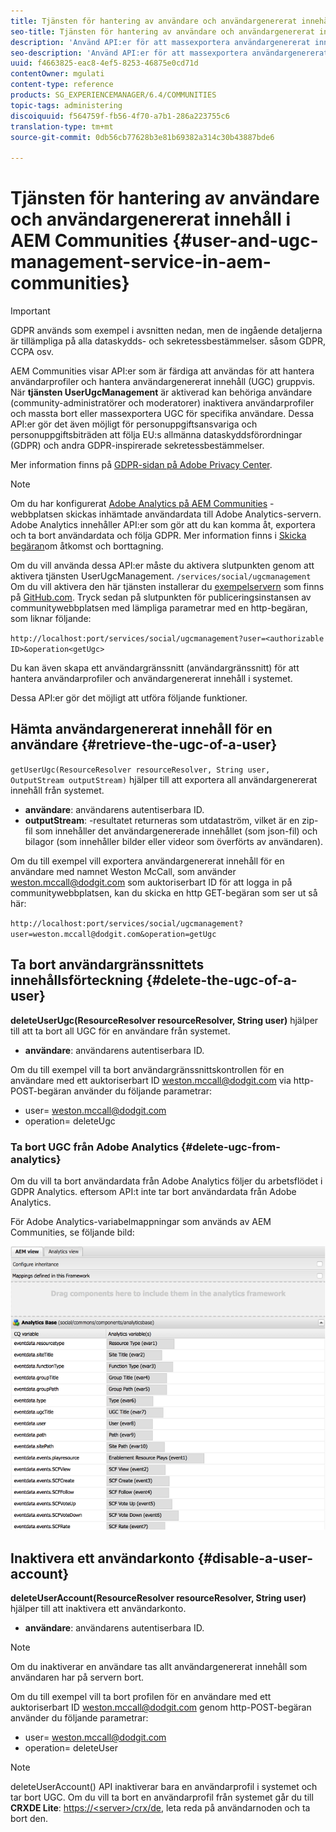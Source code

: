 ```yaml
---
title: Tjänsten för hantering av användare och användargenererat innehåll i AEM Communities
seo-title: Tjänsten för hantering av användare och användargenererat innehåll i AEM Communities
description: 'Använd API:er för att massexportera användargenererat innehåll och inaktivera användarkontot. '
seo-description: 'Använd API:er för att massexportera användargenererat innehåll och inaktivera användarkontot. '
uuid: f4663825-eac8-4ef5-8253-46875e0cd71d
contentOwner: mgulati
content-type: reference
products: SG_EXPERIENCEMANAGER/6.4/COMMUNITIES
topic-tags: administering
discoiquuid: f564759f-fb56-4f70-a7b1-286a223755c6
translation-type: tm+mt
source-git-commit: 0db56cb77628b3e81b69382a314c30b43887bde6

---
```



# Tjänsten för hantering av användare och användargenererat innehåll i AEM Communities {#user-and-ugc-management-service-in-aem-communities}

>[!IMPORTANT]
>
>GDPR används som exempel i avsnitten nedan, men de ingående detaljerna är tillämpliga på alla dataskydds- och sekretessbestämmelser. såsom GDPR, CCPA osv.

AEM Communities visar API:er som är färdiga att användas för att hantera användarprofiler och hantera användargenererat innehåll (UGC) gruppvis. När **tjänsten UserUgcManagement** är aktiverad kan behöriga användare (community-administratörer och moderatorer) inaktivera användarprofiler och massta bort eller massexportera UGC för specifika användare. Dessa API:er gör det även möjligt för personuppgiftsansvariga och personuppgiftsbiträden att följa EU:s allmänna dataskyddsförordningar (GDPR) och andra GDPR-inspirerade sekretessbestämmelser.

Mer information finns på [GDPR-sidan på Adobe Privacy Center](https://www.adobe.com/privacy/general-data-protection-regulation.html).

>[!NOTE]
>
>Om du har konfigurerat [Adobe Analytics på AEM Communities](analytics.md) -webbplatsen skickas inhämtade användardata till Adobe Analytics-servern. Adobe Analytics innehåller API:er som gör att du kan komma åt, exportera och ta bort användardata och följa GDPR. Mer information finns i [Skicka begäran](https://marketing.adobe.com/resources/help/en_US/analytics/gdpr/gdpr_submit_access_delete.html)om åtkomst och borttagning.

Om du vill använda dessa API:er måste du aktivera slutpunkten genom att aktivera tjänsten UserUgcManagement. `/services/social/ugcmanagement` Om du vill aktivera den här tjänsten installerar du [exempelservern](https://github.com/Adobe-Marketing-Cloud/aem-communities-ugc-migration/tree/master/bundles/communities-ugc-management-servlet) som finns på [GitHub.com](https://github.com/Adobe-Marketing-Cloud/aem-communities-ugc-migration/tree/master/bundles/communities-ugc-management-servlet). Tryck sedan på slutpunkten för publiceringsinstansen av communitywebbplatsen med lämpliga parametrar med en http-begäran, som liknar följande:

`http://localhost:port/services/social/ugcmanagement?user=<authorizable ID>&operation<getUgc>`

Du kan även skapa ett användargränssnitt (användargränssnitt) för att hantera användarprofiler och användargenererat innehåll i systemet.

Dessa API:er gör det möjligt att utföra följande funktioner.

## Hämta användargenererat innehåll för en användare {#retrieve-the-ugc-of-a-user}

`getUserUgc(ResourceResolver resourceResolver, String user, OutputStream outputStream)` hjälper till att exportera all användargenererat innehåll från systemet.

* **användare**: användarens autentiserbara ID.
* **outputStream**: -resultatet returneras som utdataström, vilket är en zip-fil som innehåller det användargenererade innehållet (som json-fil) och bilagor (som innehåller bilder eller videor som överförts av användaren).

Om du till exempel vill exportera användargenererat innehåll för en användare med namnet Weston McCall, som använder weston.mccall@dodgit.com som auktoriserbart ID för att logga in på communitywebbplatsen, kan du skicka en http GET-begäran som ser ut så här:

`http://localhost:port/services/social/ugcmanagement?user=weston.mccall@dodgit.com&operation=getUgc`

## Ta bort användargränssnittets innehållsförteckning {#delete-the-ugc-of-a-user}

**deleteUserUgc(ResourceResolver resourceResolver, String user)** hjälper till att ta bort all UGC för en användare från systemet.

* **användare**: användarens autentiserbara ID.

Om du till exempel vill ta bort användargränssnittskontrollen för en användare med ett auktoriserbart ID weston.mccall@dodgit.com via http-POST-begäran använder du följande parametrar:

* user= weston.mccall@dodgit.com
* operation= deleteUgc

### Ta bort UGC från Adobe Analytics {#delete-ugc-from-analytics}

Om du vill ta bort användardata från Adobe Analytics följer du arbetsflödet i GDPR Analytics. eftersom API:t inte tar bort användardata från Adobe Analytics.

För Adobe Analytics-variabelmappningar som används av AEM Communities, se följande bild:

![Variabelmappning för AEM-communities för Adobe Analytics](assets/Analytics-Communities-Mapping.png)

## Inaktivera ett användarkonto {#disable-a-user-account}

**deleteUserAccount(ResourceResolver resourceResolver, String user)** hjälper till att inaktivera ett användarkonto.

* **användare**: användarens autentiserbara ID.

>[!NOTE]
>
>Om du inaktiverar en användare tas allt användargenererat innehåll som användaren har på servern bort.

Om du till exempel vill ta bort profilen för en användare med ett auktoriserbart ID weston.mccall@dodgit.com genom http-POST-begäran använder du följande parametrar:

* user= weston.mccall@dodgit.com
* operation= deleteUser

>[!NOTE]
>
>deleteUserAccount() API inaktiverar bara en användarprofil i systemet och tar bort UGC. Om du vill ta bort en användarprofil från systemet går du till **CRXDE Lite**: [https://&lt;server>/crx/de](http://localhost:4502/crx/de), leta reda på användarnoden och ta bort den.
